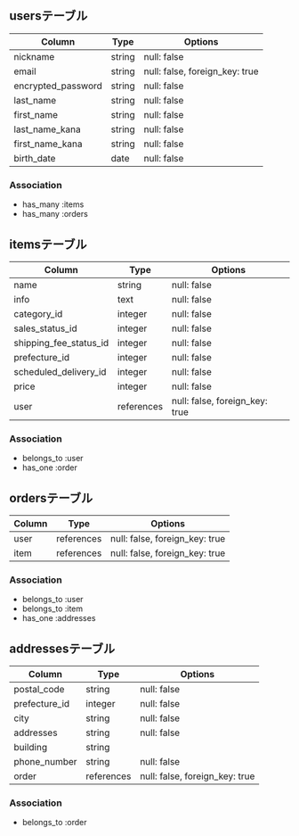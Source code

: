 ## usersテーブル

|Column              |Type    |Options                         |
|--------------------|--------|--------------------------------|
| nickname           | string | null: false                    |
| email              | string | null: false, foreign_key: true |
| encrypted_password | string | null: false                    |
| last_name          | string | null: false                    |
| first_name         | string | null: false                    |
| last_name_kana     | string | null: false                    |
| first_name_kana    | string | null: false                    |
| birth_date         | date   | null: false                    |

### Association
- has_many :items
- has_many :orders


## itemsテーブル

|Column                  |Type        |Options                         |
|------------------------|------------|--------------------------------|
| name                   | string     | null: false                    |
| info                   | text       | null: false                    |
| category_id            | integer    | null: false                    |
| sales_status_id        | integer    | null: false                    |
| shipping_fee_status_id | integer    | null: false                    |
| prefecture_id          | integer    | null: false                    |
| scheduled_delivery_id  | integer    | null: false                    |
| price                  | integer    | null: false                    |
| user                   | references | null: false, foreign_key: true |

### Association
- belongs_to :user
- has_one :order


## ordersテーブル

|Column    |Type        |Options                         |
|----------|------------|--------------------------------|
| user     | references | null: false, foreign_key: true |
| item     | references | null: false, foreign_key: true |

### Association
- belongs_to :user
- belongs_to :item
- has_one :addresses


## addressesテーブル

|Column         |Type        |Options                         |
|---------------|------------|--------------------------------|
| postal_code   | string     | null: false                    |
| prefecture_id | integer    | null: false                    |
| city          | string     | null: false                    |
| addresses     | string     | null: false                    |
| building      | string     |                                |
| phone_number  | string     | null: false                    |
| order         | references | null: false, foreign_key: true |

### Association
- belongs_to :order
